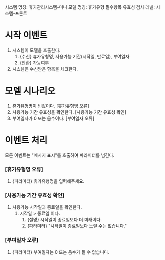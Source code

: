 시스템 명칭: 휴가관리시스템-미니
모델 명칭:  휴가유형 필수항목 유효성 검사
레벨: 시스템-프론트

# 시작 이벤트
1. 시스템이 모델을 호출한다.
	1. {수신} 휴가유형명, 사용가능 기간(시작일, 만료일), 부여일자
	2. {반환} 가능여부
2. 시스템은 수신받은 항목을 체크한다.

# 모델 시나리오
1. 휴가유형명이 빈값이다. [휴가유형명 오류]
2. 사용가능 기간 유효성을 확인한다. [사용가능 기간 유효성 확인]
3. 부여일자가 0 또는 음수이다. [부여일자 오류]

# 이벤트 처리
모든 이벤트는 "메시지 표시"를 호출하여 파라미터를 넘긴다.


### [휴가유형명 오류]
1. {파라미터} 휴가유형명을 입력해주세요.

### [사용가능 기간 유효성 확인]
1. 사용가능 시작일과 종료일을 확인한다.
	1. 시작일 > 종료일 이다.
		1. {설명} 시작일이 종료일보다 더 미래이다.
		2. {파라미터} "시작일이 종료일보다 느릴 수는 없습니다."

### [부여일자 오류]
1. {파라미터} 부여일자는 0 또는 음수가 될 수 없습니다.
